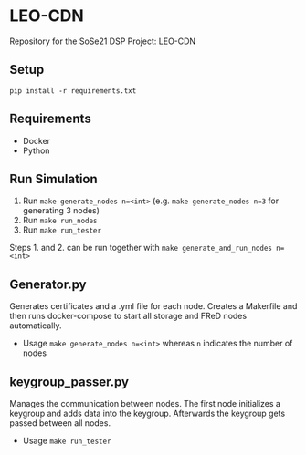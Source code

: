 # LEO-CDN

Repository for the SoSe21 DSP Project: LEO-CDN

## Setup

`pip install -r requirements.txt`
## Requirements

- Docker
- Python

## Run Simulation

1. Run `make generate_nodes n=<int>` (e.g. `make generate_nodes n=3` for generating 3 nodes)
2. Run `make run_nodes`
3. Run `make run_tester`

Steps 1. and 2. can be run together with `make generate_and_run_nodes n=<int>`

## Generator.py

Generates certificates and a .yml file for each node. Creates a Makerfile and then runs docker-compose to start all storage and FReD nodes automatically.

- Usage `make generate_nodes n=<int>` whereas `n` indicates the number of nodes

## keygroup_passer.py

Manages the communication between nodes. The first node initializes a keygroup and adds data into the keygroup. Afterwards the keygroup gets passed between all nodes.

- Usage `make run_tester`
